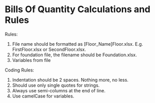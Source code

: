 # Bills Of Quantity Calculations and Rules

Rules:
 1. File name should be formatted as [Floor_Name]Floor.xlsx. E.g. FirstFloor.xlsx or SecondFloor.xlsx.
 2. For foundation file, the filename should be Foundation.xlsx.
 3. Variables from file

Coding Rules:
 1. Indentation should be 2 spaces. Nothing more, no less.
 2. Should use only single quotes for strings.
 3. Always use semi-columns at the end of line.
 4. Use camelCase for variables.

